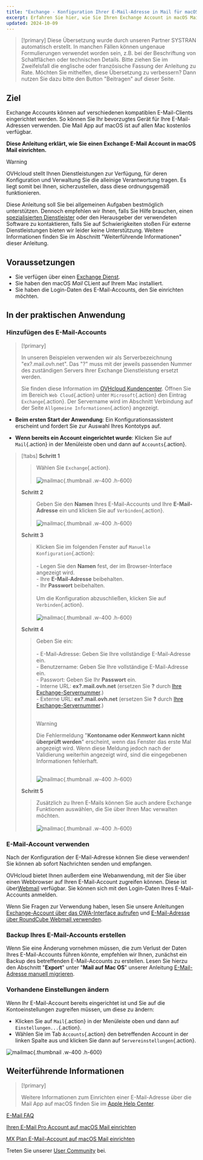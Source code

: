 ```yaml
---
title: "Exchange - Konfiguration Ihrer E-Mail-Adresse in Mail für macOS"
excerpt: Erfahren Sie hier, wie Sie Ihren Exchange Account in macOS Mail einrichten
updated: 2024-10-09
---
```


<style>
.w-400 {
  max-width:400px !important;
}
.h-600 {
  max-height:600px !important;
}
</style>

> [!primary]
> Diese Übersetzung wurde durch unseren Partner SYSTRAN automatisch erstellt. In manchen Fällen können ungenaue Formulierungen verwendet worden sein, z.B. bei der Beschriftung von Schaltflächen oder technischen Details. Bitte ziehen Sie im Zweifelsfall die englische oder französische Fassung der Anleitung zu Rate. Möchten Sie mithelfen, diese Übersetzung zu verbessern? Dann nutzen Sie dazu bitte den Button "Beitragen" auf dieser Seite.
>

## Ziel

Exchange Accounts können auf verschiedenen kompatiblen E-Mail-Clients eingerichtet werden. So können Sie Ihr bevorzugtes Gerät für Ihre E-Mail-Adressen verwenden. Die Mail App auf macOS ist auf allen Mac kostenlos verfügbar.

**Diese Anleitung erklärt, wie Sie einen Exchange E-Mail Account in macOS Mail einrichten.**


> [!warning]
> OVHcloud stellt Ihnen Dienstleistungen zur Verfügung, für deren Konfiguration und Verwaltung Sie die alleinige Verantwortung tragen. Es liegt somit bei Ihnen, sicherzustellen, dass diese ordnungsgemäß funktionieren.
> 
> Diese Anleitung soll Sie bei allgemeinen Aufgaben bestmöglich unterstützen. Dennoch empfehlen wir Ihnen, falls Sie Hilfe brauchen, einen [spezialisierten Dienstleister](/links/partner) oder den Herausgeber der verwendeten Software zu kontaktieren, falls Sie auf Schwierigkeiten stoßen Für externe Dienstleistungen bieten wir leider keine Unterstützung. Weitere Informationen finden Sie im Abschnitt "Weiterführende Informationen" dieser Anleitung.
>

## Voraussetzungen

- Sie verfügen über einen [Exchange Dienst](/links/web/emails-hosted-exchange).
- Sie haben den macOS *Mail* CLient auf Ihrem Mac installiert.
- Sie haben die Login-Daten des E-Mail-Accounts, den Sie einrichten möchten.
 
## In der praktischen Anwendung

### Hinzufügen des E-Mail-Accounts <a name="addaccount"></a>

> [!primary]
>
> In unseren Beispielen verwenden wir als Serverbezeichnung "ex?.mail.ovh.net". Das "?" muss mit der jeweils passenden Nummer des zuständigen Servers Ihrer Exchange Dienstleistung ersetzt werden.
>
> Sie finden diese Information im [OVHcloud Kundencenter](/links/manager). Öffnen Sie im Bereich `Web Cloud`{.action} unter `Microsoft`{.action} den Eintrag `Exchange`{.action}. Der Servername wird im Abschnitt Verbindung auf der Seite `Allgemeine Informationen`{.action} angezeigt.
>

- **Beim ersten Start der Anwendung**: Ein Konfigurationsassistent erscheint und fordert Sie zur Auswahl Ihres Kontotyps auf.

- **Wenn bereits ein Account eingerichtet wurde**: Klicken Sie auf `Mail`{.action} in der Menüleiste oben und dann auf `Accounts`{.action}.

> [!tabs]
> **Schritt 1**
>> Wählen Sie `Exchange`{.action}.<br><br>
>> ![mailmac](images/mail-mac-exchange01.png){.thumbnail .w-400 .h-600}
>>
> **Schritt 2**
>> Geben Sie den **Namen** Ihres E-Mail-Accounts und Ihre **E-Mail-Adresse** ein und klicken Sie auf `Verbinden`{.action}. <br><br>
>> ![mailmac](images/mail-mac-exchange02.png){.thumbnail .w-400 .h-600}
>>
> **Schritt 3**
>> Klicken Sie im folgenden Fenster auf `Manuelle Konfiguration`{.action}: <br><br>- Legen Sie den **Namen** fest, der im Browser-Interface angezeigt wird. <br>- Ihre **E-Mail-Adresse** beibehalten.<br>- Ihr **Passwort** beibehalten. <br><br>Um die Konfiguration abzuschließen, klicken Sie auf `Verbinden`{.action}. <br><br>
>>![mailmac](images/mail-mac-exchange03.png){.thumbnail .w-400 .h-600}
>>
> **Schritt 4**
>> Geben Sie ein: <br><br>- E-Mail-Adresse: Geben Sie Ihre vollständige E-Mail-Adresse ein.<br>- Benutzername: Geben Sie Ihre vollständige E-Mail-Adresse ein. <br>- Passwort: Geben Sie Ihr **Passwort** ein.<br> - Interne URL: **ex?.mail.ovh.net** (ersetzen Sie **?** durch [Ihre Exchange-Servernummer](#addaccount).)<br>- Externe URL: **ex?.mail.ovh.net** (ersetzen Sie **?** durch [Ihre Exchange-Servernummer](#addaccount).)<br><br>
>>
>> > [!warning]
>> >
>> > Die Fehlermeldung "**Kontoname oder Kennwort kann nicht überprüft werden**" erscheint, wenn das Fenster das erste Mal angezeigt wird. Wenn diese Meldung jedoch nach der Validierung weiterhin angezeigt wird, sind die eingegebenen Informationen fehlerhaft.<br><br>
>>
>> ![mailmac](images/mail-mac-exchange04.png){.thumbnail .w-400 .h-600}
>>
> **Schritt 5**
>> Zusätzlich zu Ihren E-Mails können Sie auch andere Exchange Funktionen auswählen, die Sie über Ihren Mac verwalten möchten. <br><br>![mailmac](images/mail-mac-exchange05.png){.thumbnail .w-400 .h-600}

### E-Mail-Account verwenden

Nach der Konfiguration der E-Mail-Adresse können Sie diese verwenden! Sie können ab sofort Nachrichten senden und empfangen.

OVHcloud bietet Ihnen außerdem eine Webanwendung, mit der Sie über einen Webbrowser auf Ihren E-Mail-Account zugreifen können. Diese ist über[Webmail](/links/web/email) verfügbar. Sie können sich mit den Login-Daten Ihres E-Mail-Accounts anmelden.

Wenn Sie Fragen zur Verwendung haben, lesen Sie unsere Anleitungen [Exchange-Account über das OWA-Interface aufrufen](/pages/web_cloud/email_and_collaborative_solutions/using_the_outlook_web_app_webmail/email_owa) und [E-Mail-Adresse über RoundCube Webmail verwenden](/pages/web_cloud/email_and_collaborative_solutions/mx_plan/email_roundcube#ou-et-comment-à-au-webmail-roundcube).

### Backup Ihres E-Mail-Accounts erstellen

Wenn Sie eine Änderung vornehmen müssen, die zum Verlust der Daten Ihres E-Mail-Accounts führen könnte, empfehlen wir Ihnen, zunächst ein Backup des betreffenden E-Mail-Accounts zu erstellen. Lesen Sie hierzu den Abschnitt "**Export**" unter "**Mail auf Mac OS**" unserer Anleitung [E-Mail-Adresse manuell migrieren](/pages/web_cloud/email_and_collaborative_solutions/migrating/manual_email_migration#exportieren).

### Vorhandene Einstellungen ändern

Wenn Ihr E-Mail-Account bereits eingerichtet ist und Sie auf die Kontoeinstellungen zugreifen müssen, um diese zu ändern:

- Klicken Sie auf `Mail`{.action} in der Menüleiste oben und dann auf `Einstellungen...`{.action}.
- Wählen Sie im Tab `Accounts`{.action} den betreffenden Account in der linken Spalte aus und klicken Sie dann auf `Servereinstellungen`{.action}.

![mailmac](images/mail-mac-exchange06.png){.thumbnail .w-400 .h-600}

## Weiterführende Informationen

> [!primary]
>
> Weitere Informationen zum Einrichten einer E-Mail-Adresse über die Mail App auf macOS finden Sie im [Apple Help Center](https://support.apple.com/de-de/guide/mail/mail35803/mac).

[E-Mail FAQ](/pages/web_cloud/email_and_collaborative_solutions/mx_plan/faq-emails)

[Ihren E-Mail Pro Account auf macOS Mail einrichten](/pages/web_cloud/email_and_collaborative_solutions/email_pro/how_to_configure_mail_macos)

[MX Plan E-Mail-Account auf macOS Mail einrichten](/pages/web_cloud/email_and_collaborative_solutions/mx_plan/how_to_configure_mail_macos)

Treten Sie unserer [User Community](/links/community) bei.

